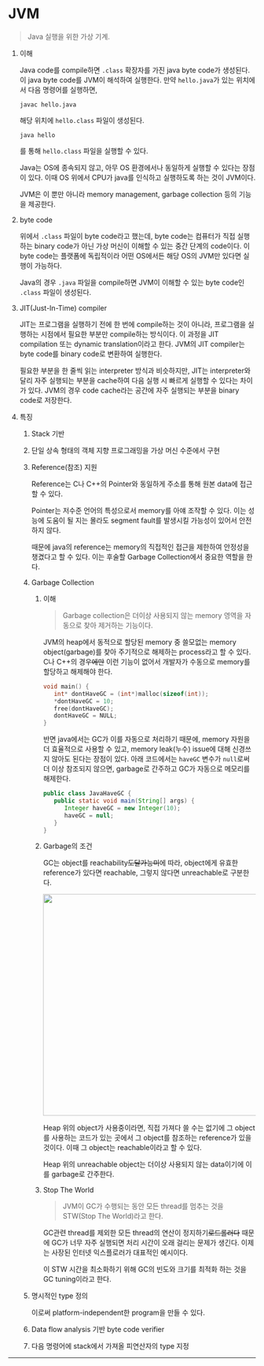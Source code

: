 # JVM

> Java 실행을 위한 가상 기계.

1. 이해

   Java code를 compile하면 `.class` 확장자를 가진 java byte code가 생성된다. 이 java byte code를 JVM이 해석하여 실행한다. 만약 `hello.java`가 있는 위치에서 다음 명령어를 실행하면,

   ```shell
   javac hello.java
   ```

   해당 위치에 `hello.class` 파일이 생성된다.

   ```shell
   java hello
   ```

   를 통해 `hello.class` 파일을 실행할 수 있다.

   Java는 OS에 종속되지 않고, 아무 OS 환경에서나 동일하게 실행할 수 있다는 장점이 있다. 이때 OS 위에서 CPU가 java를 인식하고 실행하도록 하는 것이 JVM이다.

   JVM은 이 뿐만 아니라 memory management, garbage collection 등의 기능을 제공한다.

1. byte code

   위에서 `.class` 파일이 byte code라고 했는데, byte code는 컴퓨터가 직접 실행하는 binary code가 아닌 가상 머신이 이해할 수 있는 중간 단계의 code이다. 이 byte code는 플랫폼에 독립적이라 어떤 OS에서든 해당 OS의 JVM만 있다면 실행이 가능하다.

   Java의 경우 `.java` 파일을 compile하면 JVM이 이해할 수 있는 byte code인 `.class` 파일이 생성된다.

1. JIT(Just-In-Time) compiler

   JIT는 프로그램을 실행하기 전에 한 번에 compile하는 것이 아니라, 프로그램을 실행하는 시점에서 필요한 부분만 compile하는 방식이다. 이 과정을 JIT compilation 또는 dynamic translation이라고 한다. JVM의 JIT compiler는 byte code를 binary code로 변환하여 실행한다.

   필요한 부분을 한 줄씩 읽는 interpreter 방식과 비슷하지만, JIT는 interpreter와 달리 자주 실행되는 부분을 cache하여 다음 실행 시 빠르게 실행할 수 있다는 차이가 있다. JVM의 경우 code cache라는 공간에 자주 실행되는 부분을 binary code로 저장한다.

1. 특징

   1. Stack 기반

   2. 단일 상속 형태의 객체 지향 프로그래밍을 가상 머신 수준에서 구현

   3. Reference(참조) 지원

      Reference는 C나 C++의 Pointer와 동일하게 주소를 통해 원본 data에 접근할 수 있다.

      Pointer는 저수준 언어의 특성으로서 memory를 아얘 조작할 수 있다. 이는 성능에 도움이 될 지는 몰라도 segment fault를 발생시킬 가능성이 있어서 안전하지 않다.

      때문에 java의 reference는 memory의 직접적인 접근을 제한하여 안정성을 챙겼다고 할 수 있다. 이는 후술할 Garbage Collection에서 중요한 역할을 한다.

   4. Garbage Collection

      1. 이해

         > Garbage collection은 더이상 사용되지 않는 memory 영역을 자동으로 찾아 제거하는 기능이다.

         JVM의 heap에서 동적으로 할당된 memory 중 쓸모없는 memory object(garbage)를 찾아 주기적으로 해제하는 process라고 할 수 있다. C나 C++의 경우~~에만~~ 이런 기능이 없어서 개발자가 수동으로 memory를 할당하고 해제해야 한다.

         ```c
         void main() {
            int* dontHaveGC = (int*)malloc(sizeof(int));
            *dontHaveGC = 10;
            free(dontHaveGC);
            dontHaveGC = NULL;
         }
         ```

         반면 java에서는 GC가 이를 자동으로 처리하기 때문에, memory 자원을 더 효율적으로 사용할 수 있고, memory leak(누수) issue에 대해 신경쓰지 않아도 된다는 장점이 있다. 아래 코드에서는 `haveGC` 변수가 `null`로써 더 이상 참조되지 않으면, garbage로 간주하고 GC가 자동으로 메모리를 해제한다.

         ```java
         public class JavaHaveGC {
            public static void main(String[] args) {
               Integer haveGC = new Integer(10);
               haveGC = null;
            }
         }
         ```

      2. Garbage의 조건

         GC는 object를 reachability~~도달가능미~~에 따라, object에게 유효한 reference가 있다면 reachable, 그렇지 않다면 unreachable로 구분한다.

         <img src="https://github.com/user-attachments/assets/862bcd65-1262-4409-bbe7-23fa08741c6d" width="450">

         Heap 위의 object가 사용중이라면, 직접 가져다 쓸 수는 없기에 그 object를 사용하는 코드가 있는 곳에서 그 object를 참조하는 reference가 있을 것이다. 이때 그 object는 reachable이라고 할 수 있다.

         Heap 위의 unreachable object는 더이상 사용되지 않는 data이기에 이를 garbage로 간주한다.

      3. Stop The World

         > JVM이 GC가 수행되는 동안 모든 thread를 멈추는 것을 STW(Stop The World)라고 한다.

         GC관련 thread를 제외한 모든 thread의 연산이 정지하기~~로드롤러다~~ 때문에 GC가 너무 자주 실행되면 처리 시간이 오래 걸리는 문제가 생긴다. 이제는 사장된 인터넷 익스플로러가 대표적인 예시이다.

         이 STW 시간을 최소화하기 위해 GC의 빈도와 크기를 최적화 하는 것을 GC tuning이라고 한다.

   5. 명시적인 type 정의

      이로써 platform-independent한 program을 만들 수 있다.

   6. Data flow analysis 기반 byte code verifier

   7. 다음 명령어에 stack에서 가져올 피연산자의 type 지정

---

